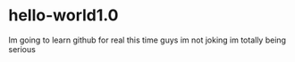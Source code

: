 # hello-world1.0
Im going to learn github for real this time guys im not joking im totally being serious  
